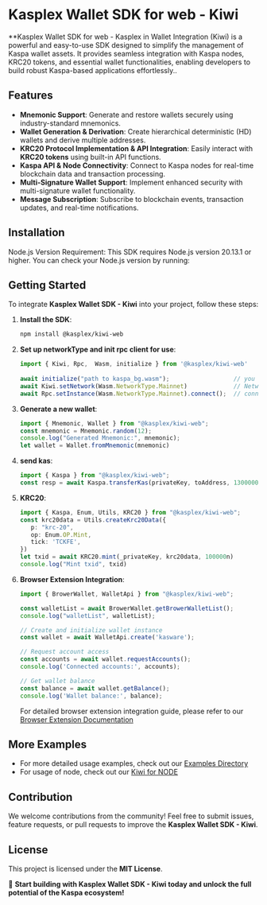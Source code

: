 # Kasplex Wallet SDK for web - Kiwi

**Kasplex Wallet SDK for web - Kasplex in Wallet Integration (Kiwi) is a powerful and easy-to-use SDK designed to simplify the management of Kaspa wallet assets. It provides seamless integration with Kaspa nodes, KRC20 tokens, and essential wallet functionalities, enabling developers to build robust Kaspa-based applications effortlessly..

## Features

- **Mnemonic Support**: Generate and restore wallets securely using industry-standard mnemonics.
- **Wallet Generation & Derivation**: Create hierarchical deterministic (HD) wallets and derive multiple addresses.
- **KRC20 Protocol Implementation & API Integration**: Easily interact with **KRC20 tokens** using built-in API functions.
- **Kaspa API & Node Connectivity**: Connect to Kaspa nodes for real-time blockchain data and transaction processing.
- **Multi-Signature Wallet Support**: Implement enhanced security with multi-signature wallet functionality.
- **Message Subscription**: Subscribe to blockchain events, transaction updates, and real-time notifications.

## Installation
Node.js Version Requirement: This SDK requires Node.js version 20.13.1 or higher. You can check your Node.js version by running:

## Getting Started

To integrate **Kasplex Wallet SDK - Kiwi** into your project, follow these steps:

1. **Install the SDK**:
   ```sh
   npm install @kasplex/kiwi-web
   ```
   
2. **Set up networkType and init rpc client for use**:
   ```typescript
   import { Kiwi, Rpc,  Wasm, initialize } from '@kasplex/kiwi-web'
  
   await initialize("path to kaspa_bg.wasm");                  // you can find kaspa_bg.wasm in @kasplex-web/dist
   await Kiwi.setNetwork(Wasm.NetworkType.Mainnet)             // NetworkType.Testnet for test net
   await Rpc.setInstance(Wasm.NetworkType.Mainnet).connect();  // connect kaspa node for fetch information from the node if needed
   ```

2. **Generate a new wallet**:
   ```typescript
   import { Mnemonic, Wallet } from "@kasplex/kiwi-web";
   const mnemonic = Mnemonic.random(12);
   console.log("Generated Mnemonic:", mnemonic);
   let wallet = Wallet.fromMnemonic(mnemonic)
   ```
   
4. **send kas**:
   ```typescript
   import { Kaspa } from "@kasplex/kiwi-web";
   const resp = await Kaspa.transferKas(privateKey, toAddress, 130000000n, 10000n)
   ```

5. **KRC20**:
   ```typescript
   import { Kaspa, Enum, Utils, KRC20 } from "@kasplex/kiwi-web";
   const krc20data = Utils.createKrc20Data({
      p: "krc-20",
      op: Enum.OP.Mint,
      tick: 'TCKFE',
   })
   let txid = await KRC20.mint(_privateKey, krc20data, 100000n)
   console.log("Mint txid", txid)
   ```
6. **Browser Extension Integration**:
   ```typescript
   import { BrowerWallet, WalletApi } from "@kasplex/kiwi-web";

   const walletList = await BrowerWallet.getBrowerWalletList();
   console.log("walletList", walletList);
   
   // Create and initialize wallet instance
   const wallet = await WalletApi.create('kasware');
   
   // Request account access
   const accounts = await wallet.requestAccounts();
   console.log('Connected accounts:', accounts);
   
   // Get wallet balance
   const balance = await wallet.getBalance();
   console.log('Wallet balance:', balance);
   ```

   For detailed browser extension integration guide, please refer to our [Browser Extension Documentation](./README-WalletExt.md)

## More Examples
- For more detailed usage examples, check out our [Examples Directory](./example/)
- For usage of node, check out our [Kiwi for NODE](./README.md)

## Contribution

We welcome contributions from the community! Feel free to submit issues, feature requests, or pull requests to improve the **Kasplex Wallet SDK - Kiwi**.

## License

This project is licensed under the **MIT License**.

🚀 **Start building with Kasplex Wallet SDK - Kiwi today and unlock the full potential of the Kaspa ecosystem!**
